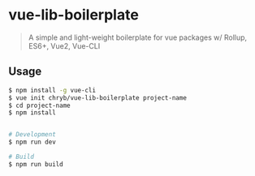# vue-lib-boilerplate

> A simple and light-weight boilerplate for vue packages w/ Rollup, ES6+, Vue2, Vue-CLI

## Usage

```bash
$ npm install -g vue-cli
$ vue init chryb/vue-lib-boilerplate project-name
$ cd project-name
$ npm install


# Development
$ npm run dev

# Build
$ npm run build
```
